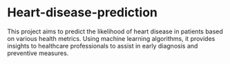 # Heart-disease-prediction
This project aims to predict the likelihood of heart disease in patients based on various health metrics. Using machine learning algorithms, it provides insights to healthcare professionals to assist in early diagnosis and preventive measures.
